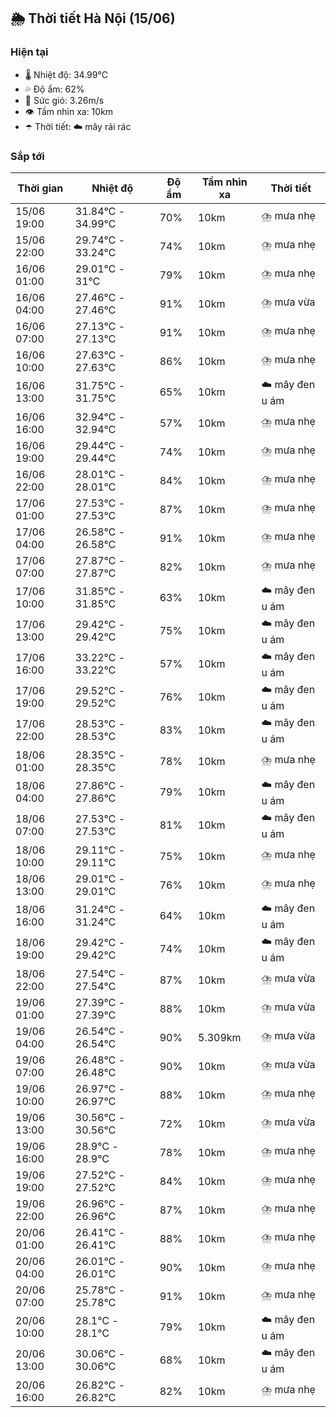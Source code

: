 ## 🌦️ Thời tiết Hà Nội (15/06)

### Hiện tại

- 🌡️ Nhiệt độ: 34.99℃
- 💦 Độ ẩm: 62%
- 💨 Sức gió: 3.26m/s
- 👁️ Tầm nhìn xa: 10km
- ☂️ Thời tiết: ☁️ mây rải rác

### Sắp tới

| Thời gian | Nhiệt độ | Độ ẩm | Tầm nhìn xa | Thời tiết |
| --- | --- | --- | --- | --- |
| 15/06 19:00 | 31.84℃ - 34.99℃ | 70% | 10km | ⛈️ mưa nhẹ |
| 15/06 22:00 | 29.74℃ - 33.24℃ | 74% | 10km | ⛈️ mưa nhẹ |
| 16/06 01:00 | 29.01℃ - 31℃ | 79% | 10km | ⛈️ mưa nhẹ |
| 16/06 04:00 | 27.46℃ - 27.46℃ | 91% | 10km | ⛈️ mưa vừa |
| 16/06 07:00 | 27.13℃ - 27.13℃ | 91% | 10km | ⛈️ mưa nhẹ |
| 16/06 10:00 | 27.63℃ - 27.63℃ | 86% | 10km | ⛈️ mưa nhẹ |
| 16/06 13:00 | 31.75℃ - 31.75℃ | 65% | 10km | ☁️ mây đen u ám |
| 16/06 16:00 | 32.94℃ - 32.94℃ | 57% | 10km | ⛈️ mưa nhẹ |
| 16/06 19:00 | 29.44℃ - 29.44℃ | 74% | 10km | ⛈️ mưa nhẹ |
| 16/06 22:00 | 28.01℃ - 28.01℃ | 84% | 10km | ⛈️ mưa nhẹ |
| 17/06 01:00 | 27.53℃ - 27.53℃ | 87% | 10km | ⛈️ mưa nhẹ |
| 17/06 04:00 | 26.58℃ - 26.58℃ | 91% | 10km | ⛈️ mưa nhẹ |
| 17/06 07:00 | 27.87℃ - 27.87℃ | 82% | 10km | ⛈️ mưa nhẹ |
| 17/06 10:00 | 31.85℃ - 31.85℃ | 63% | 10km | ☁️ mây đen u ám |
| 17/06 13:00 | 29.42℃ - 29.42℃ | 75% | 10km | ☁️ mây đen u ám |
| 17/06 16:00 | 33.22℃ - 33.22℃ | 57% | 10km | ☁️ mây đen u ám |
| 17/06 19:00 | 29.52℃ - 29.52℃ | 76% | 10km | ☁️ mây đen u ám |
| 17/06 22:00 | 28.53℃ - 28.53℃ | 83% | 10km | ☁️ mây đen u ám |
| 18/06 01:00 | 28.35℃ - 28.35℃ | 78% | 10km | ⛈️ mưa nhẹ |
| 18/06 04:00 | 27.86℃ - 27.86℃ | 79% | 10km | ☁️ mây đen u ám |
| 18/06 07:00 | 27.53℃ - 27.53℃ | 81% | 10km | ☁️ mây đen u ám |
| 18/06 10:00 | 29.11℃ - 29.11℃ | 75% | 10km | ⛈️ mưa nhẹ |
| 18/06 13:00 | 29.01℃ - 29.01℃ | 76% | 10km | ⛈️ mưa nhẹ |
| 18/06 16:00 | 31.24℃ - 31.24℃ | 64% | 10km | ☁️ mây đen u ám |
| 18/06 19:00 | 29.42℃ - 29.42℃ | 74% | 10km | ☁️ mây đen u ám |
| 18/06 22:00 | 27.54℃ - 27.54℃ | 87% | 10km | ⛈️ mưa vừa |
| 19/06 01:00 | 27.39℃ - 27.39℃ | 88% | 10km | ⛈️ mưa vừa |
| 19/06 04:00 | 26.54℃ - 26.54℃ | 90% | 5.309km | ⛈️ mưa vừa |
| 19/06 07:00 | 26.48℃ - 26.48℃ | 90% | 10km | ⛈️ mưa vừa |
| 19/06 10:00 | 26.97℃ - 26.97℃ | 88% | 10km | ⛈️ mưa nhẹ |
| 19/06 13:00 | 30.56℃ - 30.56℃ | 72% | 10km | ⛈️ mưa vừa |
| 19/06 16:00 | 28.9℃ - 28.9℃ | 78% | 10km | ⛈️ mưa nhẹ |
| 19/06 19:00 | 27.52℃ - 27.52℃ | 84% | 10km | ⛈️ mưa nhẹ |
| 19/06 22:00 | 26.96℃ - 26.96℃ | 87% | 10km | ⛈️ mưa nhẹ |
| 20/06 01:00 | 26.41℃ - 26.41℃ | 88% | 10km | ⛈️ mưa nhẹ |
| 20/06 04:00 | 26.01℃ - 26.01℃ | 90% | 10km | ⛈️ mưa nhẹ |
| 20/06 07:00 | 25.78℃ - 25.78℃ | 91% | 10km | ⛈️ mưa nhẹ |
| 20/06 10:00 | 28.1℃ - 28.1℃ | 79% | 10km | ☁️ mây đen u ám |
| 20/06 13:00 | 30.06℃ - 30.06℃ | 68% | 10km | ☁️ mây đen u ám |
| 20/06 16:00 | 26.82℃ - 26.82℃ | 82% | 10km | ⛈️ mưa nhẹ |
